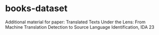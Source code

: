 # books-dataset
Additional material for paper:  Translated Texts Under the Lens: From Machine Translation Detection to Source Language Identification, IDA 23
